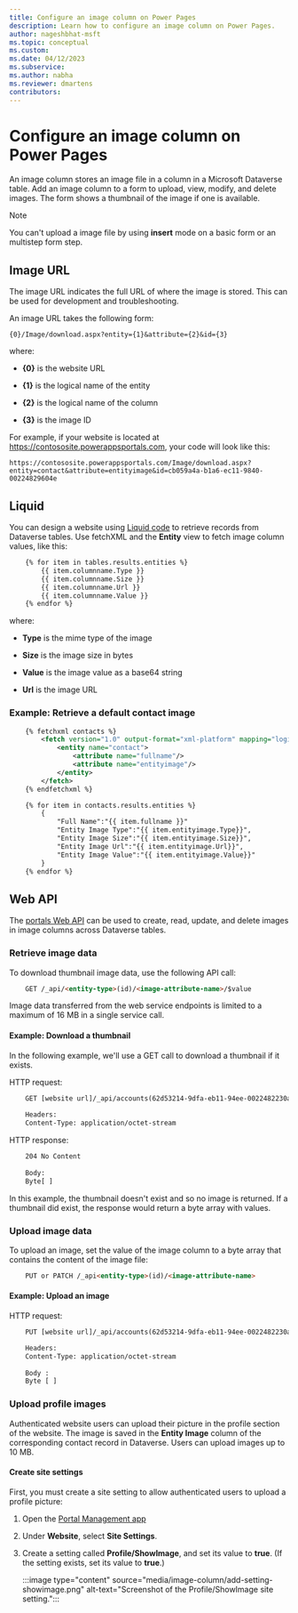 ```yaml
---
title: Configure an image column on Power Pages
description: Learn how to configure an image column on Power Pages.
author: nageshbhat-msft
ms.topic: conceptual
ms.custom: 
ms.date: 04/12/2023
ms.subservice: 
ms.author: nabha
ms.reviewer: dmartens
contributors:
---
```


# Configure an image column on Power Pages

An image column stores an image file in a column in a Microsoft Dataverse table. Add an image column to a form to upload, view, modify, and delete images. The form shows a thumbnail of the image if one is available.

> [!NOTE]
> You can't upload a image file by using **insert** mode on a basic form or an multistep form step.

## Image URL

The image URL indicates the full URL of where the image is stored.  This can be used for development and troubleshooting.

An image URL takes the following form:

 ```{0}/Image/download.aspx?entity={1}&attribute={2}&id={3}```

where:

- **{0}** is the website URL

- **{1}** is the logical name of the entity

- **{2}** is the logical name of the column

- **{3}** is the image ID

For example, if your website is located at https://contososite.powerappsportals.com, your code will look like this:

``` 
https://contososite.powerappsportals.com/Image/download.aspx?entity=contact&attribute=entityimage&id=cb059a4a-b1a6-ec11-9840-00224829604e
```

## Liquid

You can design a website using [Liquid code](liquid/liquid-overview.md) to retrieve records from Dataverse tables. Use fetchXML and the **Entity** view to fetch image column values, like this:

```xml
    {% for item in tables.results.entities %}
        {{ item.columnname.Type }}
        {{ item.columnname.Size }}
        {{ item.columnname.Url }}
        {{ item.columnname.Value }}
    {% endfor %}
```

where:

- **Type** is the mime type of the image

- **Size** is the image size in bytes

- **Value** is the image value as a base64 string

- **Url** is the image URL

### Example: Retrieve a default contact image

```xml
    {% fetchxml contacts %}
        <fetch version="1.0" output-format="xml-platform" mapping="logical" distinct="false">
            <entity name="contact">
                <attribute name="fullname"/>
                <attribute name="entityimage"/>
            </entity>
        </fetch>
    {% endfetchxml %}

    {% for item in contacts.results.entities %}
        {
            "Full Name":"{{ item.fullname }}"
            "Entity Image Type":"{{ item.entityimage.Type}}",
            "Entity Image Size":"{{ item.entityimage.Size}}",
            "Entity Image Url":"{{ item.entityimage.Url}}",
            "Entity Image Value":"{{ item.entityimage.Value}}"
        }
    {% endfor %}
```

## Web API

The [portals Web API](web-api-overview.md) can be used to create, read, update, and delete images in image columns across Dataverse tables.

### Retrieve image data

To download thumbnail image data, use the following API call:

```html
    GET /_api/<entity-type>(id)/<image-attribute-name>/$value
```

Image data transferred from the web service endpoints is limited to a maximum of 16 MB in a single service call.

#### Example: Download a thumbnail

In the following example, we'll use a GET call to download a thumbnail if it exists.

HTTP request:

```html
    GET [website url]/_api/accounts(62d53214-9dfa-eb11-94ee-0022482230a8)/entityimage/$value
    
    Headers:
    Content-Type: application/octet-stream
```

HTTP response:

```html
    204 No Content
    
    Body:
    Byte[ ]
```

In this example, the thumbnail doesn't exist and so no image is returned. If a thumbnail did exist, the response would return a byte array with values.

### Upload image data

To upload an image, set the value of the image column to a byte array that contains the content of the image file:

```html
    PUT or PATCH /_api<entity-type>(id)/<image-attribute-name>
```

#### Example: Upload an image

HTTP request:

```html
    PUT [website url]/_api/accounts(62d53214-9dfa-eb11-94ee-0022482230a8)/entityimage

    Headers:
    Content-Type: application/octet-stream
    
    Body :
    Byte [ ]
```

### Upload profile images

Authenticated website users can upload their picture in the profile section of the website. The image is saved in the **Entity Image** column of the corresponding contact record in Dataverse. Users can upload images up to 10 MB.

#### Create site settings

First, you must create a site setting to allow authenticated users to upload a profile picture:

1. Open the [Portal Management app](portal-management-app.md)

1. Under **Website**, select **Site Settings**.

1. Create a setting called **Profile/ShowImage**, and set its value to **true**. (If the setting exists, set its value to **true**.)

    :::image type="content" source="media/image-column/add-setting-showimage.png" alt-text="Screenshot of the Profile/ShowImage site setting.":::

